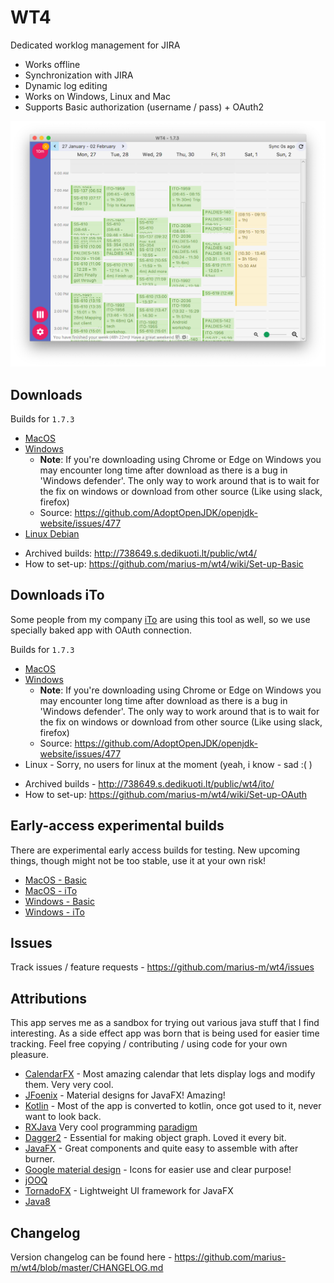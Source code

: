 # WT4

Dedicated worklog management for JIRA

* Works offline
* Synchronization with JIRA
* Dynamic log editing
* Works on Windows, Linux and Mac
* Supports Basic authorization (username / pass) + OAuth2

![Main view screenshot](imgs/main.png)

## Downloads

Builds for `1.7.3`

* [MacOS](http://738649.s.dedikuoti.lt/public/wt4/WT4-1.7.3.dmg)
* [Windows](http://738649.s.dedikuoti.lt/public/wt4/WT4-1.7.3.exe)
  - **Note**: If you're downloading using Chrome or Edge on Windows you may encounter long time after download as there is a bug in 'Windows defender'. The only way to work around that is to wait for the fix on windows or download from other source (Like using slack, firefox)
  - Source: https://github.com/AdoptOpenJDK/openjdk-website/issues/477
* [Linux Debian](http://738649.s.dedikuoti.lt/public/wt4/wt4-1.6.0.deb)

- Archived builds: http://738649.s.dedikuoti.lt/public/wt4/
- How to set-up: https://github.com/marius-m/wt4/wiki/Set-up-Basic
  
## Downloads iTo
Some people from my company [iTo](https://www.ito.lt/) are using this tool as well, so we use specially baked app with OAuth connection. 

Builds for `1.7.3`

* [MacOS](http://738649.s.dedikuoti.lt/public/wt4/ito/WT4-1.7.3.dmg)
* [Windows](http://738649.s.dedikuoti.lt/public/wt4/ito/WT4-1.7.3.exe)
  - **Note**: If you're downloading using Chrome or Edge on Windows you may encounter long time after download as there is a bug in 'Windows defender'. The only way to work around that is to wait for the fix on windows or download from other source (Like using slack, firefox)
  - Source: https://github.com/AdoptOpenJDK/openjdk-website/issues/477
* Linux - Sorry, no users for linux at the moment (yeah, i know - sad :( )

- Archived builds - http://738649.s.dedikuoti.lt/public/wt4/ito/
- How to set-up: https://github.com/marius-m/wt4/wiki/Set-up-OAuth

## Early-access experimental builds
There are experimental early access builds for testing. New upcoming things, though might not be too stable, use it at your own risk!

- [MacOS - Basic](http://738649.s.dedikuoti.lt/public/wt4/eap/WT4-1.7.3.dmg)
- [MacOS - iTo](http://738649.s.dedikuoti.lt/public/wt4/ito/eap/WT4-1.7.3.dmg)
- [Windows - Basic](http://738649.s.dedikuoti.lt/public/wt4/eap/WT4-1.7.0.exe)
- [Windows - iTo](http://738649.s.dedikuoti.lt/public/wt4/ito/eap/WT4-1.7.0.exe)

## Issues

Track issues / feature requests - https://github.com/marius-m/wt4/issues

## Attributions

This app serves me as a sandbox for trying out various java stuff that I find interesting. As a side effect app was born that is being used for easier time tracking. 
Feel free copying / contributing / using code for your own pleasure. 

* [CalendarFX](https://github.com/dlemmermann/CalendarFX) - Most amazing calendar that lets display logs and modify them. Very very cool.
* [JFoenix](http://www.jfoenix.com/) - Material designs for JavaFX! Amazing!
* [Kotlin](https://kotlinlang.org/) - Most of the app is converted to kotlin, once got used to it, never want to look back. 
* [RXJava](https://github.com/ReactiveX/RxJava) Very cool programming [paradigm](http://reactivex.io/)
* [Dagger2](https://github.com/google/dagger) - Essential for making object graph. Loved it every bit.
* [JavaFX](http://docs.oracle.com/javase/8/javase-clienttechnologies.htm) - Great components and quite easy to assemble with after burner.
* [Google material design](https://design.google.com/icons/) - Icons for easier use and clear purpose!
* [jOOQ](https://www.jooq.org/)
* [TornadoFX]() - Lightweight UI framework for JavaFX
* [Java8](http://www.oracle.com/technetwork/java/javase/overview/java8-2100321.html)

## Changelog

Version changelog can be found here - https://github.com/marius-m/wt4/blob/master/CHANGELOG.md
